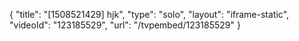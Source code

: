 {
    "title": "[1508521429] hjk",
    "type": "solo",
    "layout": "iframe-static",
    "videoId": "123185529",
    "url": "\/tvpembed\/123185529"
}
